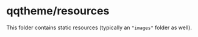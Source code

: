 # qqtheme/resources

This folder contains static resources (typically an `"images"` folder as well).
